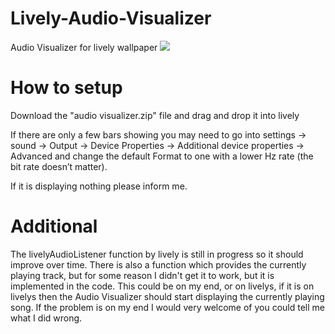 # Lively-Audio-Visualizer
Audio Visualizer for lively wallpaper
![](/resources/show.gif)

# How to setup
Download the "audio visualizer.zip" file and drag and drop it into lively

If there are only a few bars showing you may need to go into settings -> sound -> Output -> Device Properties -> Additional device properties -> Advanced and change the default Format to one with a lower Hz rate (the bit rate doesn’t matter).

If it is displaying nothing please inform me.

# Additional
The livelyAudioListener function by lively is still in progress so it should improve over time.
There is also a function which provides the currently playing track, but for some reason I didn't get it to work, but it is implemented in the code. This could be on my end, or on livelys, if it is on livelys then the Audio Visualizer should start displaying the currently playing song. If the problem is on my end I would very welcome of you could tell me what I did wrong.
